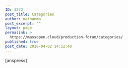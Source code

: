 ```yaml
---
ID: 3272
post_title: Categories
author: nathanmo
post_excerpt: ""
layout: page
permalink: >
  https://massopen.cloud/production-forum/categories/
published: true
post_date: 2018-04-02 14:12:40
---
```

[anspress]